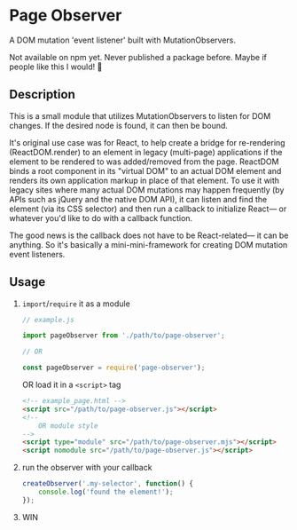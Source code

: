 # Page Observer

A DOM mutation 'event listener' built with MutationObservers. 

Not available on npm yet. Never published a package before. Maybe if people like this I would! 🍹


## Description

This is a small module that utilizes MutationObservers to listen for DOM changes.
If the desired node is found, it can then be bound.

It's original use case was for React, to help create a bridge for re-rendering (ReactDOM.render) to an element in legacy (multi-page) applications if the element to be rendered to was added/removed from the page. ReactDOM binds a root component in its "virtual DOM" to an actual DOM element and renders its own application markup in place of that element. To use it with legacy sites where many actual DOM mutations may happen frequently (by APIs such as jQuery and the native DOM API), it can listen and find the element (via its CSS selector) and then run a callback to initialize React— or whatever you'd like to do with a callback function. 

The good news is the callback does not have to be React-related— it can be anything. So it's basically a mini-mini-framework for creating DOM mutation event listeners.

## Usage

1. `import`/`require` it as a module
    ```js
    // example.js
    
	import pageObserver from './path/to/page-observer';

	// OR
    
	const pageObserver = require('page-observer');
    ```
    
    OR load it in a `<script>` tag
    
    ```html
	<!-- example_page.html -->
    <script src="/path/to/page-observer.js"></script>
    <!-- 
		OR module style 
    -->
    <script type="module" src="/path/to/page-observer.mjs"></script>
    <script nomodule src="/path/to/page-observer.js"></script>
    ```
1. run the observer with your callback 

    ```js
    createObserver('.my-selector', function() { 
		console.log('found the element!');
    });
    ```
    
1. WIN
